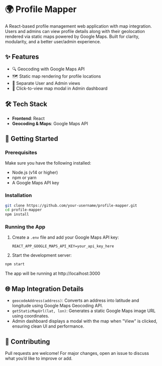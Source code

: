 # 🌍 Profile Mapper

A React-based profile management web application with map integration. Users and admins can view profile details along with their geolocation rendered via static maps powered by Google Maps. Built for clarity, modularity, and a better user/admin experience.

## ✨ Features

- 🔍 Geocoding with Google Maps API
- 🗺️ Static map rendering for profile locations
- 👤 Separate User and Admin views
- 📍 Click-to-view map modal in Admin dashboard

## 🛠️ Tech Stack

- **Frontend**: React
- **Geocoding & Maps**: Google Maps API

## 🚀 Getting Started

### Prerequisites

Make sure you have the following installed:
- Node.js (v14 or higher)
- npm or yarn
- A Google Maps API key

### Installation

```bash
git clone https://github.com/your-username/profile-mapper.git
cd profile-mapper
npm install
```

### Running the App

1. Create a `.env` file and add your Google Maps API key:
   ```
   REACT_APP_GOOGLE_MAPS_API_KEY=your_api_key_here
   ```

2. Start the development server:

```bash
npm start
```

The app will be running at http://localhost:3000

## 🌐 Map Integration Details

- `geocodeAddress(address)`: Converts an address into latitude and longitude using Google Maps Geocoding API.
- `getStaticMapUrl(lat, lon)`: Generates a static Google Maps image URL using coordinates.
- Admin dashboard displays a modal with the map when "View" is clicked, ensuring clean UI and performance.


## 🙌 Contributing

Pull requests are welcome! For major changes, open an issue to discuss what you’d like to improve or add.
